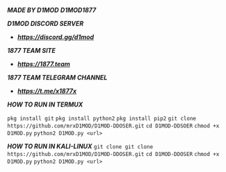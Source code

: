 ***MADE BY D1MOD***
***D1MOD1877***

***D1MOD DISCORD SERVER***
- ***https://discord.gg/d1mod***

***1877 TEAM SITE***
- ***https://1877.team***

***1877 TEAM TELEGRAM CHANNEL***
- ***https://t.me/x1877x***


***HOW TO RUN IN TERMUX***

```pkg install git```
```pkg install python2```
```pkg install pip2```
```git clone https://github.com/mrxD1MOD/D1MOD-DDOSER.git```
```cd D1MOD-DDSOER```
```chmod +x D1MOD.py```
```python2 D1MOD.py <url>```


***HOW TO RUN IN KALI-LINUX***
```git clone git clone https://github.com/mrxD1MOD/D1MOD-DDOSER.git```
```cd D1MOD-DDOSER```
```chmod +x D1MOD.py```
```python2 D1MOD.py <url>```
